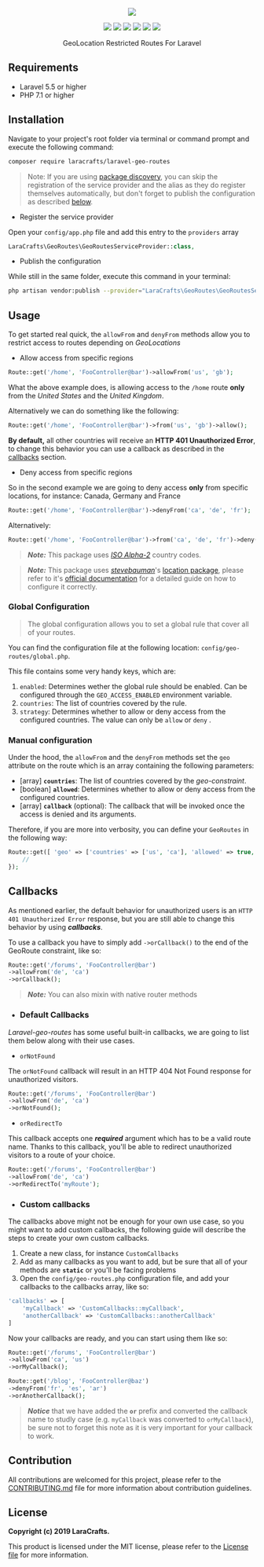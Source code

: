<p align="center">
    <img src="https://dl.dropboxusercontent.com/s/8em4vcukmwnsleg/laravel-geo-routes-banner.png?dl=0">
</p>

<p align="center">
    <a href="https://travis-ci.org/LaraCrafts/laravel-geo-routes"><img src="https://travis-ci.org/LaraCrafts/laravel-geo-routes.svg?branch=master"></a>
    <a href="https://scrutinizer-ci.com/g/LaraCrafts/laravel-geo-routes/"><img src="https://scrutinizer-ci.com/g/LaraCrafts/laravel-geo-routes/badges/quality-score.png?b=master"></a>
    <a href="https://scrutinizer-ci.com/g/LaraCrafts/laravel-geo-routes/"><img src="https://scrutinizer-ci.com/g/LaraCrafts/laravel-geo-routes/badges/coverage.png?b=master"></a>
    <a href="https://packagist.org/packages/laracrafts/laravel-geo-routes"><img src="https://poser.pugx.org/laracrafts/laravel-geo-routes/v/stable"></a>
    <a href="http://php.net/releases/"><img src="https://img.shields.io/packagist/php-v/laracrafts/laravel-geo-routes.svg"></a>
    <a href="https://github.com/LaraCrafts/laravel-geo-routes/blob/master/LICENSE"><img src="https://img.shields.io/packagist/l/laracrafts/laravel-geo-routes.svg"></a>
</p>

<p align="center">GeoLocation Restricted Routes For Laravel</p>

## Requirements
- Laravel 5.5 or higher
- PHP 7.1 or higher

## Installation

Navigate to your project's root folder via terminal or command prompt and execute the following command:
```bash
composer require laracrafts/laravel-geo-routes
```

> Note: If you are using [package discovery](https://laravel.com/docs/5.7/packages#package-discovery), you can skip the registration of the service provider and the alias as they do register themselves automatically, but don't forget to publish the configuration as described [below][12].

* Register the service provider

Open your `config/app.php` file and add this entry to the `providers` array
```php
LaraCrafts\GeoRoutes\GeoRoutesServiceProvider::class,
```

* Publish the configuration

While still in the same folder, execute this command in your terminal:
```bash
php artisan vendor:publish --provider="LaraCrafts\GeoRoutes\GeoRoutesServiceProvider"
```

## Usage

To get started real quick, the `allowFrom` and `denyFrom` methods allow you to restrict access to routes depending on *GeoLocations*

- Allow access from specific regions

```php
Route::get('/home', 'FooController@bar')->allowFrom('us', 'gb');
```
What the above example does, is allowing access to the `/home` route **only** from the *United States* and the *United Kingdom*.

Alternatively we can do something like the following: 
```php
Route::get('/home', 'FooController@bar')->from('us', 'gb')->allow();
```

**By default,** all other countries will receive an **HTTP 401 Unauthorized Error**, to change this behavior you can use a callback as described in the [callbacks][1] section.


- Deny access from specific regions

So in the second example we are going to deny access **only** from specific locations, for instance: Canada, Germany and France

```php
Route::get('/home', 'FooController@bar')->denyFrom('ca', 'de', 'fr');
```
Alternatively:
```php
Route::get('/home', 'FooController@bar')->from('ca', 'de', 'fr')->deny();
```

> ***Note:*** This package uses *<a href="https://www.nationsonline.org/oneworld/country_code_list.htm" target="_blank">ISO Alpha-2</a>* country codes.

> ***Note:*** This package uses [*stevebauman*][4]'s [location package][5], please refer to it's [official documentation][6] for a detailed guide on how to configure it correctly.

### Global Configuration

> The global configuration allows you to set a global rule that cover all of your routes.

You can find the configuration file at the following location:
`config/geo-routes/global.php`.

This file contains some very handy keys, which are:

1. `enabled`: Determines wether the global rule should be enabled. Can be configured through the `GEO_ACCESS_ENABLED` environment variable.
2. `countries`: The list of countries covered by the rule.
3. `strategy`: Determines whether to allow or deny access from the configured countries. The value can only be `allow` or `deny` .

### Manual configuration

Under the hood, the `allowFrom` and the `denyFrom` methods set the `geo` attribute on the route which is an array containing the following parameters:
- [array] **`countries`**: The list of countries covered by the *geo-constraint*.
- [boolean] **`allowed`**: Determines whether to allow or deny access from the configured countries.
- [array] **`callback`** (optional): The callback that will be invoked once the access is denied and its arguments.

Therefore, if you are more into verbosity, you can define your `GeoRoutes` in the following way:

```php
Route::get([ 'geo' => ['countries' => ['us', 'ca'], 'allowed' => true, 'callback' => [$myCallback, $myArgs]] ], function() {
    //
});
```

## Callbacks

As mentioned earlier, the default behavior for unauthorized users is an `HTTP 401 Unauthorized Error` response, but you are still able to change this behavior by using ***callbacks***.

To use a callback you have to simply add `->orCallback()` to the end of the GeoRoute constraint, like so:
```php
Route::get('/forums', 'FooController@bar')
->allowFrom('de', 'ca')
->orCallback();
```

> ***Note:*** You can also mixin with native router methods

- ### Default Callbacks

*Laravel-geo-routes* has some useful built-in callbacks, we are going to list them below along with their use cases.

- `orNotFound`

The `orNotFound` callback will result in an HTTP 404 Not Found response for unauthorized visitors.
```php
Route::get('/forums', 'FooController@bar')
->allowFrom('de', 'ca')
->orNotFound();
```
- `orRedirectTo`

This callback accepts one ***required*** argument which has to be a valid route name. 
Thanks to this callback, you'll be able to redirect unauthorized visitors to a route of your choice.
```php
Route::get('/forums', 'FooController@bar')
->allowFrom('de', 'ca')
->orRedirectTo('myRoute');
```

- ### Custom callbacks
The callbacks above might not be enough for your own use case, so you might want to add custom callbacks, the following guide will describe the steps to create your own custom callbacks.

1. Create a new class, for instance `CustomCallbacks`
2. Add as many callbacks as you want to add, but be sure that all of your methods are **`static`** or you'll be facing problems
3. Open the `config/geo-routes.php` configuration file, and add your callbacks to the callbacks array, like so:
```php
'callbacks' => [
    'myCallback' => 'CustomCallbacks::myCallback',
    'anotherCallback' => 'CustomCallbacks::anotherCallback'
]
```
Now your callbacks are ready, and you can start using them like so:
```php
Route::get('/forums', 'FooController@bar')
->allowFrom('ca', 'us')
->orMyCallback();

Route::get('/blog', 'FooController@baz')
->denyFrom('fr', 'es', 'ar')
->orAnotherCallback();
```
> ***Notice*** that we have added the **`or`** prefix and converted the callback name to studly case (e.g. `myCallback` was converted to `orMyCallback`), be sure not to forget this note as it is very important for your callback to work.

## Contribution
All contributions are welcomed for this project, please refer to the [CONTRIBUTING.md][2] file for more information about contribution guidelines.

## License
**Copyright (c) 2019 LaraCrafts.**

This product is licensed under the MIT license, please refer to the [License file][3] for more information.

[1]: #callbacks
[2]: https://github.com/LaraCrafts/laravel-geo-routes/blob/master/CONTRIBUTING.md
[3]: https://github.com/LaraCrafts/laravel-geo-routes/blob/master/LICENSE
[4]: https://github.com/stevebauman
[5]: https://github.com/stevebauman/location
[6]: https://github.com/stevebauman/location/blob/master/readme.md
[11]: #facade
[12]: #publish
